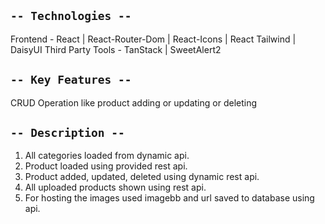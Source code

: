 ## `-- Technologies --`
Frontend - React | React-Router-Dom | React-Icons | React Tailwind | DaisyUI
Third Party Tools - TanStack | SweetAlert2

## `-- Key Features --`
CRUD Operation like product adding or updating or deleting

## `-- Description --`
1. All categories loaded from dynamic api.
2. Product loaded using provided rest api.
3. Product added, updated, deleted using dynamic rest api.
4. All uploaded products shown using rest api.
5. For hosting the images used imagebb and url saved to database using api.